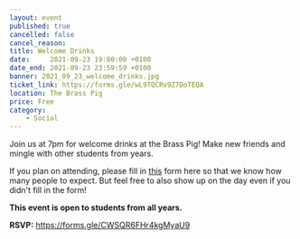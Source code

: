 ```yaml
---
layout: event
published: true
cancelled: false
cancel_reason:
title: Welcome Drinks
date:     2021-09-23 19:00:00 +0100
date_end: 2021-09-23 23:59:59 +0100
banner: 2021_09_23_welcome_drinks.jpg
ticket_link: https://forms.gle/wL9TQCRv9Z7DoTEQA
location: The Brass Pig
price: Free
category:
    - Social
---
```


Join us at 7pm for welcome drinks at the Brass Pig! Make new friends and mingle with other students from years.

If you plan on attending, please fill in [this](https://forms.gle/wL9TQCRv9Z7DoTEQA) form here so that we know how many
people to expect. But feel free to also show up on the day even if you didn't fill in the form!

**This event is open to students from all years.**

**RSVP:** https://forms.gle/CWSQR6FHr4kgMyaU9
